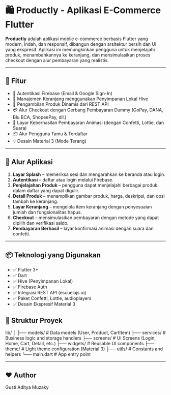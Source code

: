 # 🛍️ Productly - Aplikasi E-Commerce Flutter

**Productly** adalah aplikasi mobile e-commerce berbasis Flutter yang modern, indah, dan responsif, dibangun dengan arsitektur bersih dan UI yang ekspresif. Aplikasi ini memungkinkan pengguna untuk menjelajahi produk, menambahkannya ke keranjang, dan mensimulasikan proses checkout dengan alur pembayaran yang realistis.

---

## 📱 Fitur

- 🔐 Autentikasi Firebase (Email & Google Sign-In)
- 🛒 Manajemen Keranjang menggunakan Penyimpanan Lokal Hive
- 🧾 Pengambilan Produk Dinamis dari REST API
- 💳 Alur Checkout dengan Gerbang Pembayaran Dummy (GoPay, DANA, Blu BCA, ShopeePay, dll.)
- 🎉 Layar Keberhasilan Pembayaran Animasi (dengan Confetti, Lottie, dan Suara)
- 📦 Alur Pengguna Tamu & Terdaftar
- 💡 Desain Material 3 (Mode Terang)

---

## 🧭 Alur Aplikasi

1. **Layar Splash** – memeriksa sesi dan mengarahkan ke beranda atau login.
2. **Autentikasi** – daftar atau login melalui Firebase.
3. **Penjelajahan Produk** – pengguna dapat menjelajahi berbagai produk dalam daftar yang dapat digulir.
4. **Detail Produk** – menampilkan gambar produk, harga, deskripsi, dan opsi tambah ke keranjang.
5. **Layar Keranjang** – mengelola item keranjang dengan penyesuaian jumlah dan fungsionalitas hapus.
6. **Checkout** – mensimulasikan pembayaran dengan metode yang dapat dipilih dan verifikasi saldo.
7. **Pembayaran Berhasil** – layar konfirmasi animasi dengan suara dan confetti.

---

## 📦 Teknologi yang Digunakan

- ✅ Flutter 3+
- ✅ Dart
- ✅ Hive (Penyimpanan Lokal)
- ✅ Firebase Auth
- ✅ Integrasi REST API (escuelajs.io)
- ✅ Paket Confetti, Lottie, audioplayers
- ✅ Desain Ekspresif Material 3

## 📂 Struktur Proyek

lib/
│
├── models/             # Data models (User, Product, CartItem)
├── services/           # Business logic and storage handlers
├── screens/            # UI Screens (Login, Home, Cart, Detail, etc.)
├── widgets/            # Reusable UI components
├── theme/              # Light theme configuration (Material 3)
├── utils/              # Constants and helpers
└── main.dart           # App entry point


---

## ❤️ Author
Gusti Aditya Muzaky